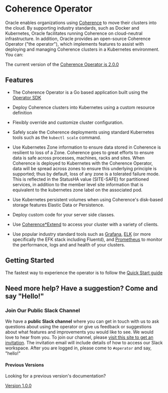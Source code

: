 <!--
Copyright 2018, 2019, Oracle Corporation and/or its affiliates.
All rights reserved.  Licensed under the Universal
Permissive License v 1.0 as shown at
http://oss.oracle.com/licenses/upl.

-->

# Coherence Operator

Oracle enables organizations using [Coherence](https://www.oracle.com/middleware/technologies/coherence.html) to move their 
clusters into the cloud. By supporting industry standards, such as Docker and Kubernetes, Oracle facilitates running 
Coherence on cloud-neutral infrastructure. In addition, Oracle provides an open-source Coherence Operator ("the operator"), 
which implements features to assist with deploying and managing Coherence clusters in a Kubernetes environment. You can:

The current version of the [Coherence Operator is 2.0.0](https://oracle.github.io/coherence-operator/docs/2.0.0)

## Features

* The Coherence Operator is a Go based application built using the 
[Operator SDK](https://github.com/operator-framework/operator-sdk)

* Deploy Coherence clusters into Kubernetes using a custom resource definition

* Flexibly override and customize cluster configuration.

* Safely scale the Coherence deployments using standard Kubernetes tools such as the `kubectl scale` command.


* Use Kubernetes Zone information to ensure data stored in Coherence is resilient to loss of a Zone.
  Coherence goes to great efforts to ensure data is safe across processes, machines, racks and sites. 
  When Coherence is deployed to Kubernetes with the Coherence Operator, data will be spread across zones
  to ensure this underlying principle is supported; thus by default, loss of any zone is a tolerated failure mode. 
  This is reflected in the StatusHA value (SITE-SAFE) for partitioned services, in addition to the member level 
  site information that is equivalent to the kubernetes zone label on the associated pod.

* Use Kubernetes persistent volumes when using Coherence's disk-based storage features Elastic Data or Persistence.

* Deploy custom code for your server side classes.

* Use
  [Coherence*Extend](https://docs.oracle.com/middleware/12213/coherence/develop-remote-clients/building-your-first-extend-application.htm#COHCG5033)
  to access your cluster with a variety of clients.

* Use popular industry standard tools such as
  [Grafana](https://grafana.com/),
  [ELK](https://www.elastic.co/elk-stack) (or more specifically the EFK stack including Fluentd), and
  [Prometheus](https://prometheus.io/)
  to monitor the performance, logs and and health of your clusters.


## Getting Started

The fastest way to experience the operator is to follow the 
[Quick Start guide](https://oracle.github.io/coherence-operator/docs/2.0.0/#/about/03_quickstart)


## Need more help? Have a suggestion? Come and say "Hello!"

### Join Our Public Slack Channel

We have a **public Slack channel** where you can get in touch with us to ask questions about using the operator or give us
feedback or suggestions about what features and improvements you would like to see.
We would love to hear from you. To join our channel, please 
[visit this site to get an invitation](https://join.slack.com/t/oraclecoherence/shared_invite/enQtNzcxNTQwMTAzNjE4LTJkZWI5ZDkzNGEzOTllZDgwZDU3NGM2YjY5YWYwMzM3ODdkNTU2NmNmNDFhOWIxMDZlNjg2MzE3NmMxZWMxMWE).
The invitation email will include details of how to access our Slack workspace. 
After you are logged in, please come to `#operator` and say, "hello!"


#### Previous Versions

Looking for a previous version's documentation?

[Version 1.0.0](https://oracle.github.io/coherence-operator/docs/1.0.0/)